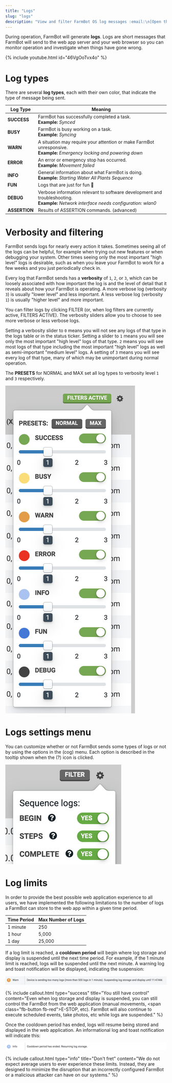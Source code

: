 ```yaml
---
title: "Logs"
slug: "logs"
description: "View and filter FarmBot OS log messages :email:\n[Open this page in the app](https://my.farm.bot/app/logs)"
---
```


During operation, FarmBot will generate **logs**. Logs are short messages that FarmBot will send to the web app server and your web browser so you can monitor operation and investigate when things have gone wrong.

{% include youtube.html id="46VgOoTvx4o" %}

# Log types
There are several **log types**, each with their own color, that indicate the type of message being sent.

|Log Type                      |Meaning                       |
|------------------------------|------------------------------|
|<span class="green"><i class='fa fa-circle'></i></span> **SUCCESS**|FarmBot has successfully completed a task.<br>**Example:** *Synced*
|<span class="yellow"><i class='fa fa-circle'></i></span> **BUSY**|FarmBot is busy working on a task.<br>**Example:** *Syncing*
|<span class="orange"><i class='fa fa-circle'></i></span> **WARN**|A situation may require your attention or make FarmBot unresponsive.<br>**Example:** *Emergency locking and powering down*
|<span class="red"><i class='fa fa-circle'></i></span> **ERROR**|An error or emergency stop has occurred.<br>**Example:** *Movement failed*
|<span class="light-blue"><i class='fa fa-circle'></i></span> **INFO**|General information about what FarmBot is doing.<br>**Example:** *Starting Water All Plants Sequence*
|<span class="blue"><i class='fa fa-circle'></i></span> **FUN**|Logs that are just for fun :rabbit:
|<span class="gray"><i class='fa fa-circle'></i></span> **DEBUG**|Verbose information relevant to software development and troubleshooting.<br>**Example:** *Network interface needs configuration: wlan0*
|<span class="gray"><i class='fa fa-circle'></i></span> **ASSERTION**|Results of <span class="fb-step fb-assertion">ASSERTION</span> commands. (advanced)

# Verbosity and filtering
FarmBot sends logs for nearly every action it takes. Sometimes seeing all of the logs can be helpful, for example when trying out new features or when debugging your system. Other times seeing only the most important "high level" logs is desirable, such as when you leave your FarmBot to work for a few weeks and you just periodically check in.

Every log that FarmBot sends has a **verbosity** of `1`, `2`, or `3`, which can be loosely associated with how important the log is and the level of detail that it reveals about how your FarmBot is operating. A more verbose log (verbosity `3`) is usually "lower level" and less important. A less verbose log (verbosity `1`) is usually "higher level" and more important.

You can filter logs by clicking <span class="fb-button fb-gray">FILTER</span> (or, when log filters are currently active, <span class="fb-button fb-green">FILTERS ACTIVE</span>). The verbosity sliders allow you to choose to see more verbose or less verbose logs.

Setting a verbosity slider to `0` means you will not see any logs of that type in the logs table or in the status ticker. Setting a slider to `1` means you will see only the most important "high level" logs of that type. `2` means you will see most logs of that type including the most important "high level" logs as well as semi-important "medium level" logs. A setting of `3` means you will see every log of that type, many of which may be unimportant during normal operation.

The **PRESETS** for <span class="fb-button fb-gray">NORMAL</span> and <span class="fb-button fb-gray">MAX</span> set all log types to verbosity level `1` and `3` respectively.

![log verbosity menu](_images/log_verbosity_menu.png)

# Logs settings menu
You can customize whether or not FarmBot sends some types of logs or not by using the options in the (cog) menu. Each option is described in the tooltip shown when the (?) icon is clicked.

![log settings menu](_images/log_settings_menu.png)

# Log limits
In order to provide the best possible web application experience to all users, we have implemented the following limitations to the number of logs a FarmBot can store to the web app within a given time period.

Time Period | Max Number of Logs
--- | ---
1 minute | 250
1 hour | 5,000
1 day | 25,000

If a log limit is reached, a **cooldown period** will begin where log storage and display is suspended until the next time period. For example, if the 1 minute limit is reached, logs will be suspended until the next minute. A warning log and toast notification will be displayed, indicating the suspension:

![device sending too many logs warning log message](_images/device_sending_too_many_logs_warning_log_message.png)



{%
include callout.html
type="success"
title="You still have control"
content="Even when log storage and display is suspended, you can still control the FarmBot from the web application (manual movements, <span class=\"fb-button fb-red\">E-STOP</span>, etc). FarmBot will also continue to execute scheduled events, take photos, etc while logs are suspended."
%}

Once the cooldown period has ended, logs will resume being stored and displayed in the web application. An informational log and toast notification will indicate this:

![cooldown period ended log message](_images/cooldown_period_ended_log_message.png)



{%
include callout.html
type="info"
title="Don't fret"
content="We do not expect average users to ever experience these limits. Instead, they are designed to minimize the disruption that an incorrectly configured FarmBot or a malicious attacker can have on our systems."
%}

